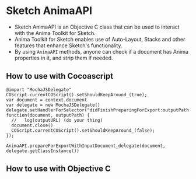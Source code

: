 # Sketch AnimaAPI

* Sketch AnimaAPI is an Objective C class that can be used to interact with the Anima Toolkit for Sketch.
* Anima Toolkit for Sketch enables use of Auto-Layout, Stacks and other features that enhance Sketch's functionality.
* By using `AnimaAPI` methods, anyone can check if a document has Anima properties in it, and strip them if needed.

## How to use with Cocoascript
```
@import "MochaJSDelegate"
COScript.currentCOScript().setShouldKeepAround_(true);
var document = context.document
var delegate = new MochaJSDelegate()
delegate.setHandlerForSelector("didFinishPreparingForExport:outputPath:", function(document, outputPath) {
  //   log(outputURL) (do your thing)
  document.close()
  COScript.currentCOScript().setShouldKeepAround_(false);
});

AnimaAPI.prepareForExportWithInputDocument_delegate(document, delegate.getClassInstance())
```

## How to use with Objective C
```

```
